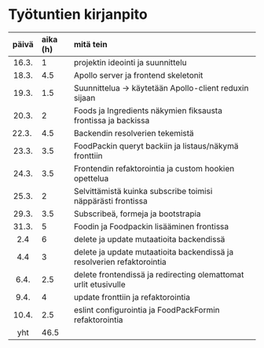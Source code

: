 # Työtuntien kirjanpito

| päivä  | aika (h) | mitä tein                                                              |
| :----: | :------- | :--------------------------------------------------------------------- |
| 16.3.  | 1        | projektin ideointi ja suunnittelu                                      |
| 18.3.  | 4.5      | Apollo server ja frontend skeletonit                                   |
| 19.3.  | 1.5      | Suunnittelua -> käytetään Apollo-client reduxin sijaan                 |
| 20.3.  | 2        | Foods ja Ingredients näkymien fiksausta frontissa ja backissa          |
| 22.3.  | 4.5      | Backendin resolverien tekemistä                                        |
| 23.3.  | 3.5      | FoodPackin queryt backiin ja listaus/näkymä fronttiin                  |
| 24.3.  | 3.5      | Frontendin refaktorointia ja custom hookien opettelua                  |
| 25.3.  | 2        | Selvittämistä kuinka subscribe toimisi näppärästi frontissa            |
| 29.3.  | 3.5      | Subscribeä, formeja ja bootstrapia                                     |
| 31.3.  | 5        | Foodin ja Foodpackin lisääminen frontissa                              |
|  2.4   | 6        | delete ja update mutaatioita backendissä                               |
|  4.4   | 3        | delete ja update mutaatioita backendissä ja resolverien refaktorointia |
|  6.4.  | 2.5      | delete frontendissä ja redirecting olemattomat urlit etusivulle        |
|  9.4.  | 4        | update fronttiin ja refaktorointia                                     |
| 10.4.  | 2.5      | eslint configurointia ja FoodPackFormin refaktorointia                 |
|  yht   | 46.5     |                                                                        |
